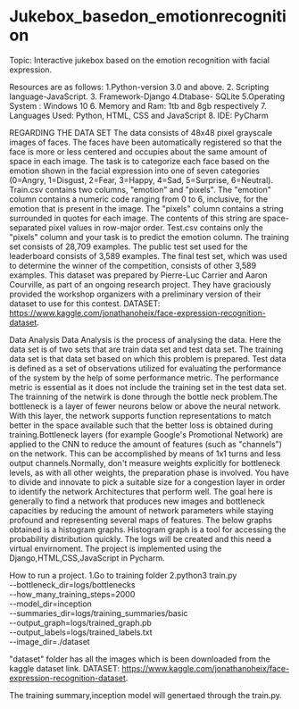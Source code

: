 # Jukebox_basedon_emotionrecognition

Topic: Interactive jukebox  based on the emotion recognition with facial expression.

Resources are as follows:
1.Python-version 3.0 and above.
2. Scripting language-JavaScript.
3. Framework-Django
4.Dtabase- SQLite
5.Operating System : Windows 10
6. Memory and Ram: 1tb and 8gb respectively
7. Languages Used: Python, HTML, CSS and JavaScript
8. IDE: PyCharm


REGARDING THE DATA SET 
The data consists of 48x48 pixel grayscale images of faces. The faces have been automatically registered so that the face is more or less centered and occupies about the same amount of space in each image. The task is to categorize each face based on the emotion shown in the facial expression into one of seven categories (0=Angry, 1=Disgust, 2=Fear, 3=Happy, 4=Sad, 5=Surprise, 6=Neutral).
Train.csv contains two columns, "emotion" and "pixels". The "emotion" column contains a numeric code ranging from 0 to 6, inclusive, for the emotion that is present in the image. The "pixels" column contains a string surrounded in quotes for each image. The contents of this string are space-separated pixel values in row-major order. Test.csv contains only the "pixels" column and your task is to predict the emotion column.
The training set consists of 28,709 examples. The public test set used for the leaderboard consists of 3,589 examples. The final test set, which was used to determine the winner of the competition, consists of other 3,589 examples.
This dataset was prepared by Pierre-Luc Carrier and Aaron Courville, as part of an ongoing research project. They have graciously provided the workshop organizers with a preliminary version of their dataset to use for this contest.
DATASET: https://www.kaggle.com/jonathanoheix/face-expression-recognition-dataset.

Data Analysis
Data Analysis is the process of analysing the data. Here the data set is of two sets that are train data set and test data set. The training data set is that data set based on which this problem is prepared. Test data is defined as a set of observations utilized for evaluating the performance of the system by the help of some performance metric. The performance metric is essential as it does not include the training set in the test data set.
The trainning of the netwirk is done through the bottle neck problem.The bottleneck is a layer of fewer neurons below or above the neural network. With this layer, the network supports function representations to match better in the space available such that the better loss is obtained during training.Bottleneck layers (for example Google's Promotional Network) are applied to the CNN to reduce the amount of features (such as "channels") on the network. This can be accomplished by means of 1x1 turns and less output channels.Normally, don't measure weights explicitly for bottleneck levels, as with all other weights, the preparation phase is involved. You have to divide and innovate to pick a suitable size for a congestion layer in order to identify the network Architectures that perform well. The goal here is generally to find a network that produces new images and bottleneck capacities by reducing the amount of network parameters while staying profound and representing several maps of features. The below graphs obtained is a histogram graphs. Histogram graph is a tool for accessing the probability distribution quickly.
The logs will be created and this need a virtual envirnoment. The project is implemented using the Django,HTML,CSS,JavaScript in Pycharm.







How to run a project.
1.Go to training folder 
2.python3 train.py \
  --bottleneck_dir=logs/bottlenecks \
  --how_many_training_steps=2000 \
  --model_dir=inception \
  --summaries_dir=logs/training_summaries/basic \
  --output_graph=logs/trained_graph.pb \
  --output_labels=logs/trained_labels.txt \
  --image_dir=./dataset


"dataset" folder has all the images which is been downloaded from the kaggle dataset link.
DATASET: https://www.kaggle.com/jonathanoheix/face-expression-recognition-dataset.

The training summary,inception model will genertaed through the train.py.




